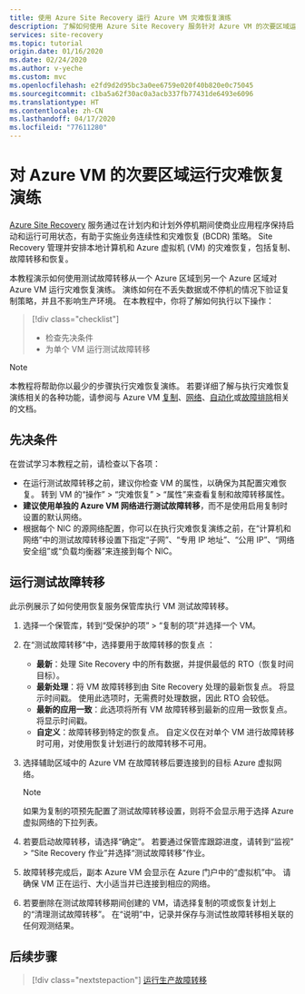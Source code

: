 ```yaml
---
title: 使用 Azure Site Recovery 运行 Azure VM 灾难恢复演练
description: 了解如何使用 Azure Site Recovery 服务针对 Azure VM 的次要区域运行灾难恢复演练。
services: site-recovery
ms.topic: tutorial
origin.date: 01/16/2020
ms.date: 02/24/2020
ms.author: v-yeche
ms.custom: mvc
ms.openlocfilehash: e2fd9d2d95bc3a0ee6759e020f40b820e0c75045
ms.sourcegitcommit: c1ba5a62f30ac0a3acb337fb77431de6493e6096
ms.translationtype: HT
ms.contentlocale: zh-CN
ms.lasthandoff: 04/17/2020
ms.locfileid: "77611280"
---
```

# <a name="run-a-disaster-recovery-drill-to-a-secondary-region-for-azure-vms"></a>对 Azure VM 的次要区域运行灾难恢复演练

[Azure Site Recovery](site-recovery-overview.md) 服务通过在计划内和计划外停机期间使商业应用程序保持启动和运行可用状态，有助于实施业务连续性和灾难恢复 (BCDR) 策略。 Site Recovery 管理并安排本地计算机和 Azure 虚拟机 (VM) 的灾难恢复，包括复制、故障转移和恢复。

本教程演示如何使用测试故障转移从一个 Azure 区域到另一个 Azure 区域对 Azure VM 运行灾难恢复演练。 演练如何在不丢失数据或不停机的情况下验证复制策略，并且不影响生产环境。 在本教程中，你将了解如何执行以下操作：

> [!div class="checklist"]
> * 检查先决条件
> * 为单个 VM 运行测试故障转移

> [!NOTE]
> 本教程将帮助你以最少的步骤执行灾难恢复演练。 若要详细了解与执行灾难恢复演练相关的各种功能，请参阅与 Azure VM [复制](azure-to-azure-how-to-enable-replication.md)、[网络](azure-to-azure-about-networking.md)、[自动化](azure-to-azure-powershell.md)或[故障排除](azure-to-azure-troubleshoot-errors.md)相关的文档。

## <a name="prerequisites"></a>先决条件

在尝试学习本教程之前，请检查以下各项：

- 在运行测试故障转移之前，建议你检查 VM 的属性，以确保为其配置灾难恢复。 转到 VM 的“操作” > “灾难恢复” > “属性”来查看复制和故障转移属性。   
- **建议使用单独的 Azure VM 网络进行测试故障转移**，而不是使用启用复制时设置的默认网络。
- 根据每个 NIC 的源网络配置，你可以在执行灾难恢复演练之前，在“计算机和网络”中的测试故障转移设置下指定“子网”、“专用 IP 地址”、“公用 IP”、“网络安全组”或“负载均衡器”来连接到每个 NIC。      

## <a name="run-a-test-failover"></a>运行测试故障转移

此示例展示了如何使用恢复服务保管库执行 VM 测试故障转移。

1. 选择一个保管库，转到“受保护的项” > “复制的项”并选择一个 VM。  
1. 在“测试故障转移”中，选择要用于故障转移的恢复点  ：
    - **最新**：处理 Site Recovery 中的所有数据，并提供最低的 RTO（恢复时间目标）。
    - **最新处理**：将 VM 故障转移到由 Site Recovery 处理的最新恢复点。 将显示时间戳。 使用此选项时，无需费时处理数据，因此 RTO 会较低。
    - **最新的应用一致**：此选项将所有 VM 故障转移到最新的应用一致恢复点。 将显示时间戳。
    - **自定义**：故障转移到特定的恢复点。 自定义仅在对单个 VM 进行故障转移时可用，对使用恢复计划进行的故障转移不可用。
1. 选择辅助区域中的 Azure VM 在故障转移后要连接到的目标 Azure 虚拟网络。

   > [!NOTE]
   > 如果为复制的项预先配置了测试故障转移设置，则将不会显示用于选择 Azure 虚拟网络的下拉列表。

1. 若要启动故障转移，请选择“确定”。  若要通过保管库跟踪进度，请转到“监视” > “Site Recovery 作业”并选择“测试故障转移”作业。   
1. 故障转移完成后，副本 Azure VM 会显示在 Azure 门户中的“虚拟机”中。  请确保 VM 正在运行、大小适当并已连接到相应的网络。
1. 若要删除在测试故障转移期间创建的 VM，请选择复制的项或恢复计划上的“清理测试故障转移”。  在“说明”中，记录并保存与测试性故障转移相关联的任何观测结果。 

## <a name="next-steps"></a>后续步骤

> [!div class="nextstepaction"]
> [运行生产故障转移](azure-to-azure-tutorial-failover-failback.md)

<!-- Update_Description: update meta properties, wording update, update link -->
